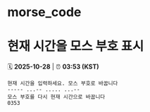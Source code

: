 # morse_code
# 현재 시간을 모스 부호 표시
<!-- MORSE_TIME_START -->
🗓️ **2025-10-28** | ⏰ **03:53 (KST)**

```
현재 시간을 입력하세요. 모스 부호로 바꿉니다
----- ...-- ..... ...--
모스 부호를 다시 현재 시간으로 바꿉니다
0353
```
<!-- MORSE_TIME_END -->
